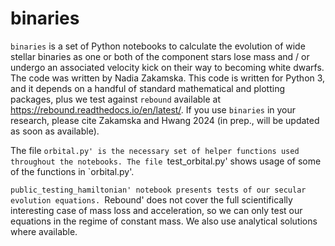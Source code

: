 # binaries

`binaries` is a set of Python notebooks to calculate the evolution of wide stellar binaries as one or both of the component stars lose mass and / or undergo an associated velocity kick on their way to becoming white dwarfs. The code was written by Nadia Zakamska. This code is written for Python 3, and it depends on a handful of standard mathematical and plotting packages, plus we test against `rebound` available at https://rebound.readthedocs.io/en/latest/. If you use `binaries` in your research, please cite Zakamska and Hwang 2024 (in prep., will be updated as soon as available). 

The file `orbital.py' is the necessary set of helper functions used throughout the notebooks. The file `test_orbital.py' shows usage of some of the functions in `orbital.py'. 

`public_testing_hamiltonian' notebook presents tests of our secular evolution equations. `Rebound' does not cover the full scientifically interesting case of mass loss and acceleration, so we can only test our equations in the regime of constant mass. We also use analytical solutions where available. 
